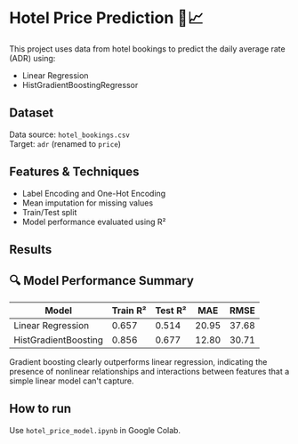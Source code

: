 # Hotel Price Prediction 🏨📈

This project uses data from hotel bookings to predict the daily average rate (ADR) using:
- Linear Regression
- HistGradientBoostingRegressor

## Dataset
Data source: `hotel_bookings.csv`  
Target: `adr` (renamed to `price`)

## Features & Techniques
- Label Encoding and One-Hot Encoding
- Mean imputation for missing values
- Train/Test split
- Model performance evaluated using R²

## Results
## 🔍 Model Performance Summary

| Model                  | Train R² | Test R² | MAE   | RMSE  |
|------------------------|----------|---------|-------|--------|
| Linear Regression       | 0.657    | 0.514   | 20.95 | 37.68  |
| HistGradientBoosting    | 0.856    | 0.677   | 12.80 | 30.71  |

Gradient boosting clearly outperforms linear regression, indicating the presence of nonlinear relationships and interactions between features that a simple linear model can't capture.

## How to run
Use `hotel_price_model.ipynb` in Google Colab.
